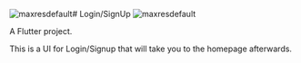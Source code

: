 ![maxresdefault](https://github.com/Simon339/login_and_homepage/assets/65837866/08b420c2-8510-41f9-b652-55eac9b2a29e)# Login/SignUp ![maxresdefault](https://github.com/Simon339/login_and_homepage/assets/65837866/9e264d67-d021-40f3-b397-904a78d0717e)



A Flutter project.

This is a UI for Login/Signup that will take you to the homepage afterwards.
